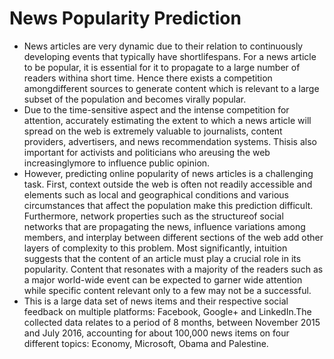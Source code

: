 # News Popularity Prediction
<ul>
<li>News articles are very dynamic due to their relation to continuously developing events that typically have shortlifespans. For a news article to be popular, it is essential
for it to propagate to a large number of readers withina short time. Hence there exists a competition amongdifferent sources to generate content which is relevant to a large subset of the population and becomes virally popular.</li>
  <li>Due to the time-sensitive aspect and the intense competition for attention, accurately estimating the extent to which a news article will spread on the web is extremely valuable to journalists, content providers, advertisers, and news recommendation systems. Thisis also important for activists and politicians who areusing the web increasinglymore to influence public opinion.</li>
  <li>However, predicting online popularity of news articles is a challenging task. First, context outside the web is often not readily accessible and elements such as local and geographical conditions and various circumstances that affect the population make this prediction difficult. Furthermore, network properties such as the structureof social networks that are propagating the news, influence variations among members, and interplay between different sections of the web add other layers of complexity to this problem. Most significantly, intuition suggests that the content of an article must play a crucial role in its popularity. Content that resonates with a majority of the readers such as a major world-wide event can be expected to garner wide attention while specific content relevant only to a few may not be a successful.</li>
  
<li>This is a large data set of news items and their respective social feedback on multiple platforms: Facebook, Google+ and LinkedIn.The collected data relates to a period of 8 months, between November 2015 and July 2016, accounting for about 100,000 news items on four different topics: Economy, Microsoft, Obama and Palestine.</li>
</ul>
